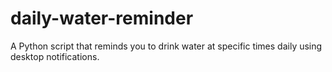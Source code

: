 # daily-water-reminder
 A Python script that reminds you to drink water at specific times daily using desktop notifications.

